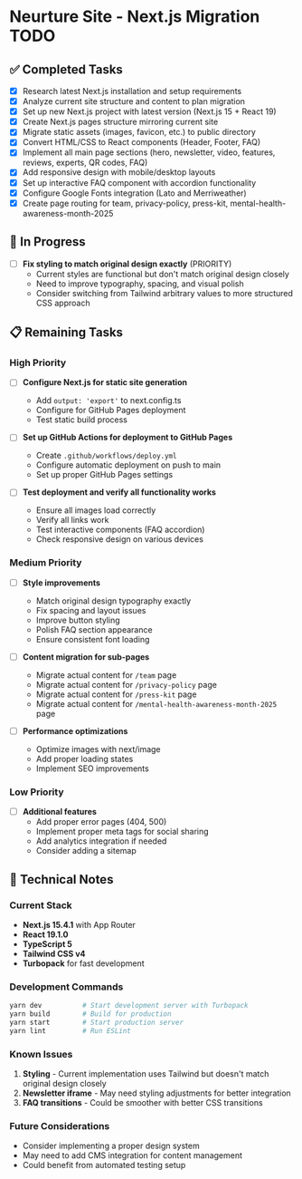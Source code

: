 # Neurture Site - Next.js Migration TODO

## ✅ Completed Tasks

- [x] Research latest Next.js installation and setup requirements
- [x] Analyze current site structure and content to plan migration  
- [x] Set up new Next.js project with latest version (Next.js 15 + React 19)
- [x] Create Next.js pages structure mirroring current site
- [x] Migrate static assets (images, favicon, etc.) to public directory
- [x] Convert HTML/CSS to React components (Header, Footer, FAQ)
- [x] Implement all main page sections (hero, newsletter, video, features, reviews, experts, QR codes, FAQ)
- [x] Add responsive design with mobile/desktop layouts
- [x] Set up interactive FAQ component with accordion functionality
- [x] Configure Google Fonts integration (Lato and Merriweather)
- [x] Create page routing for team, privacy-policy, press-kit, mental-health-awareness-month-2025

## 🚧 In Progress

- [ ] **Fix styling to match original design exactly** (PRIORITY)
  - Current styles are functional but don't match original design closely
  - Need to improve typography, spacing, and visual polish
  - Consider switching from Tailwind arbitrary values to more structured CSS approach

## 📋 Remaining Tasks

### High Priority
- [ ] **Configure Next.js for static site generation**
  - Add `output: 'export'` to next.config.ts
  - Configure for GitHub Pages deployment
  - Test static build process

- [ ] **Set up GitHub Actions for deployment to GitHub Pages**
  - Create `.github/workflows/deploy.yml`
  - Configure automatic deployment on push to main
  - Set up proper GitHub Pages settings

- [ ] **Test deployment and verify all functionality works**
  - Ensure all images load correctly
  - Verify all links work
  - Test interactive components (FAQ accordion)
  - Check responsive design on various devices

### Medium Priority
- [ ] **Style improvements**
  - Match original design typography exactly
  - Fix spacing and layout issues
  - Improve button styling
  - Polish FAQ section appearance
  - Ensure consistent font loading

- [ ] **Content migration for sub-pages**
  - Migrate actual content for `/team` page
  - Migrate actual content for `/privacy-policy` page  
  - Migrate actual content for `/press-kit` page
  - Migrate actual content for `/mental-health-awareness-month-2025` page

- [ ] **Performance optimizations**
  - Optimize images with next/image
  - Add proper loading states
  - Implement SEO improvements

### Low Priority
- [ ] **Additional features**
  - Add proper error pages (404, 500)
  - Implement proper meta tags for social sharing
  - Add analytics integration if needed
  - Consider adding a sitemap

## 🔧 Technical Notes

### Current Stack
- **Next.js 15.4.1** with App Router
- **React 19.1.0**  
- **TypeScript 5**
- **Tailwind CSS v4**
- **Turbopack** for fast development

### Development Commands
```bash
yarn dev          # Start development server with Turbopack
yarn build        # Build for production
yarn start        # Start production server
yarn lint         # Run ESLint
```

### Known Issues
1. **Styling** - Current implementation uses Tailwind but doesn't match original design closely
2. **Newsletter iframe** - May need styling adjustments for better integration
3. **FAQ transitions** - Could be smoother with better CSS transitions

### Future Considerations
- Consider implementing a proper design system
- May need to add CMS integration for content management
- Could benefit from automated testing setup